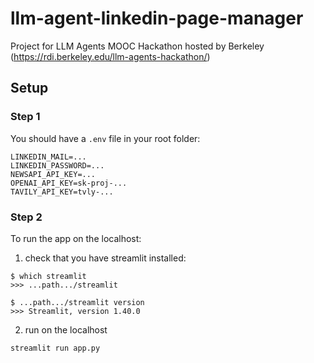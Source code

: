 # llm-agent-linkedin-page-manager

Project for LLM Agents MOOC Hackathon hosted by Berkeley (<https://rdi.berkeley.edu/llm-agents-hackathon/>)

## Setup

### Step 1
You should have a `.env` file in your root folder:
```
LINKEDIN_MAIL=...
LINKEDIN_PASSWORD=...
NEWSAPI_API_KEY=...
OPENAI_API_KEY=sk-proj-...
TAVILY_API_KEY=tvly-...
```

### Step 2
To run the app on the localhost:
1. check that you have streamlit installed:
```
$ which streamlit
>>> ...path.../streamlit

$ ...path.../streamlit version
>>> Streamlit, version 1.40.0
```
2. run on the localhost
```
streamlit run app.py
```